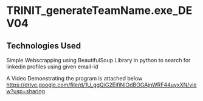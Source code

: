 # TRINIT_generateTeamName.exe_DEV04

## Technologies Used

Simple Webscrapping using BeautifulSoup Library in python to search for linkedin profiles using given email-id

A Video Demonstrating the program is attached below 
https://drive.google.com/file/d/1U_ggQiG2EifiNIOdBOGAjnWRF44uyxXN/view?usp=sharing

